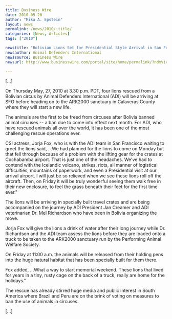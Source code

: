 ```yaml
---
title: Business Wire
date: 2010-05-26
author: "Mika A. Epstein"
layout: news
permalink: /news/2010/:title/
categories: [News, Articles]
tags: ["2010"]

newstitle: "Bolivian Lions Set for Presidential Style Arrival in San Francisco After Dramatic Rescue  "
newsauthor: Animal Defenders International
newssource: Business Wire
newsurl: http://www.businesswire.com/portal/site/home/permalink/?ndmViewId=news_view&newsId=20100526006953&newsLang=en

---
```


[...]

On Thursday May, 27, 2010 at 3.30 p.m. PDT, four lions rescued from a Bolivian circus by Animal Defenders International (ADI) will be arriving at SFO before heading on to the ARK2000 sanctuary in Calaveras County where they will start a new life.

The animals are the first to be freed from circuses after Bolivia banned animal circuses -- a ban due to come into effect next month. For ADI, who have rescued animals all over the world, it has been one of the most challenging rescue operations ever.

CSI actress, Jorja Fox, who is with the ADI team in San Francisco waiting to greet the lions said, ...We had planned for the lions to come on Monday but that fell through because of a problem with the lifting gear for the crates at Cochabamba airport. That is just one of the headaches. We've had to contend with the Icelandic volcano, strikes, riots, all manner of logistical difficulties, mountains of paperwork, and even a Presidential visit at our arrival airport. I will just be so relieved when we see these lions roll off the aircraft. Then, on Friday it will be truly wonderful seeing them walk free in their new enclosure, to feel the grass beneath their feet for the first time ever."

The lions will be arriving in specially built travel crates and are being accompanied on the journey by ADI President Jan Creamer and ADI veterinarian Dr. Mel Richardson who have been in Bolivia organizing the move.

Jorja Fox will give the lions a drink of water after their long journey while Dr. Richardson and the ADI team assess the lions before they are loaded onto a truck to be taken to the ARK2000 sanctuary run by the Performing Animal Welfare Society.

On Friday at 11:00 a.m. the animals will be released from their holding pens into the huge natural habitat that has been specially built for them there.

Fox added, ...What a way to start memorial weekend. These lions that lived for years in a tiny, rusty cage on the back of a truck, really are home for the holidays."

The rescue has already stirred huge media and public interest in South America where Brazil and Peru are on the brink of voting on measures to ban the use of animals in circuses.

[...]
